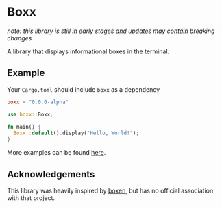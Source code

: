 # Boxx

_note: this library is still in early stages and updates may contain breaking changes_

A library that displays informational boxes in the terminal.

## Example

Your `Cargo.toml` should include `boxx` as a dependency

```toml
boxx = "0.0.0-alpha"
```

```rust
use boxx::Boxx;

fn main() {
  Boxx::default().display("Hello, World!");
}
```

More examples can be found [here](/examples).

## Acknowledgements

This library was heavily inspired by [boxen](https://npmjs.com/package/boxen), but has no official association with that project.
